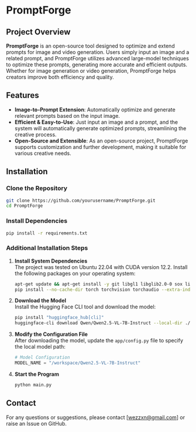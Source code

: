 # PromptForge

## Project Overview

**PromptForge** is an open-source tool designed to optimize and extend prompts for image and video generation. Users simply input an image and a related prompt, and PromptForge utilizes advanced large-model techniques to optimize these prompts, generating more accurate and efficient outputs. Whether for image generation or video generation, PromptForge helps creators improve both efficiency and quality.

## Features

- **Image-to-Prompt Extension**: Automatically optimize and generate relevant prompts based on the input image.
- **Efficient & Easy-to-Use**: Just input an image and a prompt, and the system will automatically generate optimized prompts, streamlining the creative process.
- **Open-Source and Extensible**: As an open-source project, PromptForge supports customization and further development, making it suitable for various creative needs.

## Installation

### Clone the Repository

```bash
git clone https://github.com/yourusername/PromptForge.git
cd PromptForge
```

### Install Dependencies

```bash
pip install -r requirements.txt
```

### Additional Installation Steps

1. **Install System Dependencies**  
   The project was tested on Ubuntu 22.04 with CUDA version 12.2. Install the following packages on your operating system:
   ```bash
   apt-get update && apt-get install -y git libgl1 libglib2.0-0 sox libsox-dev ffmpeg
   pip install --no-cache-dir torch torchvision torchaudio --extra-index-url https://download.pytorch.org/whl/cu121
   ```

2. **Download the Model**  
   Install the Hugging Face CLI tool and download the model:
   ```bash
   pip install "huggingface_hub[cli]"
   huggingface-cli download Qwen/Qwen2.5-VL-7B-Instruct --local-dir ./Qwen2.5-VL-7B-Instruct
   ```

3. **Modify the Configuration File**  
   After downloading the model, update the `app/config.py` file to specify the local model path:
   ```python
   # Model Configuration
   MODEL_NAME = "/workspace/Qwen2.5-VL-7B-Instruct"
   ```

4. **Start the Program**  
   
   ```bash
   python main.py
   ```

## Contact

For any questions or suggestions, please contact [wezzxn@gmail.com] or raise an Issue on GitHub.